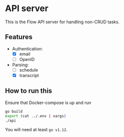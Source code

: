 # API server

This is the Flow API server for handling non-CRUD tasks.

## Features

- Authentication:
  - [x] email
  - [ ] OpenID
- Parsing:
  - [ ] schedule
  - [x] transcript

## How to run this

Ensure that Docker-compose is up and run

```sh
go build
export (cat ../.env | xargs)
./api
```

You will need at least `go v1.12`.
